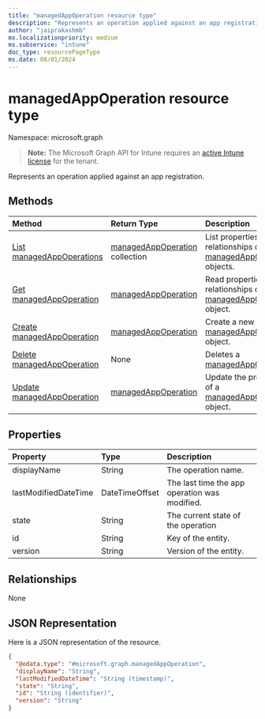 ```yaml
---
title: "managedAppOperation resource type"
description: "Represents an operation applied against an app registration."
author: "jaiprakashmb"
ms.localizationpriority: medium
ms.subservice: "intune"
doc_type: resourcePageType
ms.date: 08/01/2024
---
```


# managedAppOperation resource type

Namespace: microsoft.graph

> **Note:** The Microsoft Graph API for Intune requires an [active Intune license](https://go.microsoft.com/fwlink/?linkid=839381) for the tenant.

Represents an operation applied against an app registration.

## Methods
|Method|Return Type|Description|
|:---|:---|:---|
|[List managedAppOperations](../api/intune-mam-managedappoperation-list.md)|[managedAppOperation](../resources/intune-mam-managedappoperation.md) collection|List properties and relationships of the [managedAppOperation](../resources/intune-mam-managedappoperation.md) objects.|
|[Get managedAppOperation](../api/intune-mam-managedappoperation-get.md)|[managedAppOperation](../resources/intune-mam-managedappoperation.md)|Read properties and relationships of the [managedAppOperation](../resources/intune-mam-managedappoperation.md) object.|
|[Create managedAppOperation](../api/intune-mam-managedappoperation-create.md)|[managedAppOperation](../resources/intune-mam-managedappoperation.md)|Create a new [managedAppOperation](../resources/intune-mam-managedappoperation.md) object.|
|[Delete managedAppOperation](../api/intune-mam-managedappoperation-delete.md)|None|Deletes a [managedAppOperation](../resources/intune-mam-managedappoperation.md).|
|[Update managedAppOperation](../api/intune-mam-managedappoperation-update.md)|[managedAppOperation](../resources/intune-mam-managedappoperation.md)|Update the properties of a [managedAppOperation](../resources/intune-mam-managedappoperation.md) object.|

## Properties
|Property|Type|Description|
|:---|:---|:---|
|displayName|String|The operation name.|
|lastModifiedDateTime|DateTimeOffset|The last time the app operation was modified.|
|state|String|The current state of the operation|
|id|String|Key of the entity.|
|version|String|Version of the entity.|

## Relationships
None

## JSON Representation
Here is a JSON representation of the resource.
<!-- {
  "blockType": "resource",
  "keyProperty": "id",
  "@odata.type": "microsoft.graph.managedAppOperation"
}
-->
``` json
{
  "@odata.type": "#microsoft.graph.managedAppOperation",
  "displayName": "String",
  "lastModifiedDateTime": "String (timestamp)",
  "state": "String",
  "id": "String (identifier)",
  "version": "String"
}
```